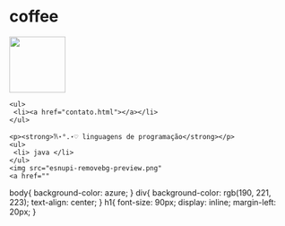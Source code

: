 <!DOCTYPE html>
<html lang="pt-br">
</head>
<meta charset="UTF-8> <meta name="viewport" content="width=device, initial-scale=1.0">
<link rel="shortcut icon" href="Low_Poly_Cat-removebg-preview.png" type="image/x icon">
 
 <link rel="stylesheet" href="style.css">
</head>
<body>
    <div> 
        <h1>coffee</h1>
        <img class="logo" height=100px src="download__3_-removebg-preview.png">
    </div>

    <ul> 
     <li><a href="contato.html"></a></li>
    </ul>

    <p><strong>𐙚⋆°.⋆♡ linguagens de programação</strong></p>
    <ul>
     <li> java </li>
    </ul>
    <img src="esnupi-removebg-preview.png"
    <a href=""
</body>
</html>


body{
    background-color: azure;
 }
 div{
    background-color: rgb(190, 221, 223);
    text-align: center;
 }
h1{
    font-size: 90px;
    display: inline;
    margin-left: 20px;
}

